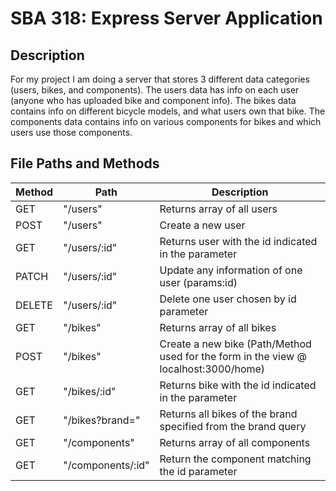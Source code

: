 # SBA 318: Express Server Application

## Description
For my project I am doing a server that stores 3 different data categories (users, bikes, and components). The users data has info on each user (anyone who has uploaded bike and component info). The bikes data contains info on different bicycle models, and what users own that bike. The components data contains info on various components for bikes and which users use those components.


## File Paths and Methods

| Method | Path | Description |
| --- | --- | --- |
| GET | "/users" | Returns array of all users |
| POST | "/users" | Create a new user |
| GET | "/users/:id" | Returns user with the id indicated in the parameter |
| PATCH | "/users/:id" | Update any information of one user (params:id) |
| DELETE | "/users/:id" | Delete one user chosen by id parameter |
| GET | "/bikes" | Returns array of all bikes |
| POST | "/bikes" | Create a new bike (Path/Method used for the form in the view @ localhost:3000/home) |
| GET | "/bikes/:id" | Returns bike with the id indicated in the parameter |
| GET | "/bikes?brand=<brandname>" | Returns all bikes of the brand specified from the brand query |
| GET | "/components" | Returns array of all components |
| GET | "/components/:id" | Return the component matching the id parameter |


